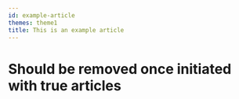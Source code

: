 ```yaml
---
id: example-article
themes: theme1
title: This is an example article
---
```


# Should be removed once initiated with true articles
